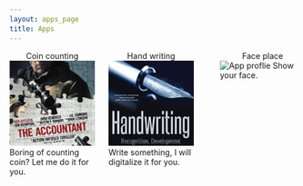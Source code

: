 ```yaml
---
layout: apps_page
title: Apps
---
```


<div style="width: 520px">
<div style="width: 150px; float: left;">
<a style="text-decoration:none" href="/apps/coincount/index.html">
    <div style="text-align: center">
        <label style="cursor: pointer;" for="app_image">Coin counting</label><br>
    </div>
    <div class="tooltip">
        <img id="app_image" src="/apps/coincount/profile.jpeg" width="150px" alt="App proflie" style="cursor:pointer;">
        <span class="tooltiptext">Boring of counting coin? Let me do it for you.</span>
    </div>
</a>
</div>

<div style="width: 20px; display: inline-block;"></div>

<div style="width: 150px; display: inline-block;">
<a style="text-decoration:none" href="/apps/handreg/handreg.html">
    <div style="text-align: center">
        <label style="cursor: pointer;" for="app_image">Hand writing</label><br>
    </div>
    <div class="tooltip">
        <img id="app_image" src="/apps/handreg/profile.png" width="150px" alt="App proflie" style="cursor:pointer;">
        <span class="tooltiptext">Write something, I will digitalize it for you.</span>
    </div>
</a>
</div>

<div style="width: 20px; display: inline-block;"></div>

<div style="width: 150px; float: right; display: inline-block;">
<a style="text-decoration:none" href="/apps/faceplace/index.html">
    <div style="text-align: center">
        <label style="cursor: pointer;" for="app_image">Face place</label><br>
    </div>
    <div class="tooltip">
        <img id="app_image" src="/apps/faceplace/profile.png" width="150px" alt="App proflie" style="cursor:pointer;">
        <span class="tooltiptext">Show your face.</span>
    </div>
</a>
</div>

</div>
